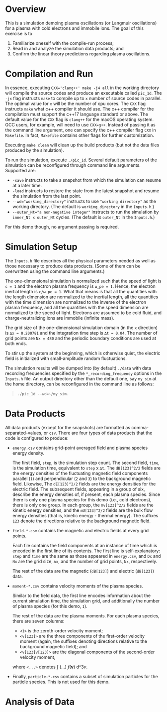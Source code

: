 # Overview

This is a simulation demoing plasma oscillations (or Langmuir oscillations) for a plasma 
with cold electrons and immobile ions.
The goal of this exercise is to

1) Familiarize oneself with the compile-run process;
2) Read in and analyze the simulation data products; and
3) Confirm the linear theory predictions regarding plasma oscillations.


# Compilation and Run

In essence, executing `CXX='clang++' make -j4 all` in the working directory will
compile the source codes and produce an executable called `pic_1d`.
The `-jx` flag instructs `make` to compile up to `x` number of source codes in parallel.
The optimal value for `x` will be the number of cpu cores.
The `CXX` flag instructs `make` what c++ compiler it should use.
The c++ compiler for the compilation must support the c++17 language standard or above.
The default value for the `CXX` flag is `clang++` for the macOS operating system.
GCC users, for example, will need to use `CXX=g++`.
Instead of passing it as the command line argument,
one can specify the c++ compiler flag `CXX` in `Makefile`.
In fact, `Makefile` contains other flags for further customization.

Executing `make clean` will clean up the build products
(but not the data files produced by the simulation).

To run the simulation, execute `./pic_1d`.
Several default parameters of the simulation can be reconfigured through command line arguments.
Supported are:

* `-save` instructs to take a snapshot from which the simulation can resume at a later time.
* `-load` instructs to restore the state from the latest snapshot and resume the simulation from the last point.
* `--wd="working_directory"` instructs to use `"working directory"` as the working directory.
(The default is `working_directory` in the `Inputs.h`.)
* `--outer_Nt="a non-negative integer"` instructs to run the simulation by `inner_Nt x outer_Nt` cycles.
(The default is `outer_Nt` in the `Inputs.h`.)

For this demo though, no argument passing is required.


# Simulation Setup

The `Inputs.h` file describes all the physical parameters needed as well as 
those necessary to produce data products.
(Some of them can be overwritten using the command line arguments.)

The one-dimensional simulation is normalized such that
the speed of light is `c = 1` and the electron plasma frequency is `ω_pe = 1`.
Hence, the electron inertial length is `c/ω_pe = 1`.
What that means is that
all the quantities with the length dimension are normalized to the inertial length,
all the quantities with the time dimension are normalized to the inverse of the electron plasma frequency, and
all the quantities with the speed dimension are normalized to the speed of light.
Electrons are assumed to be cold fluid, and charge-neutralizing ions are immobile (infinite mass).

The grid size of the one-dimensional simulation domain (in the `x` direction) is `∆x = 0.200781` and
the integration time step is `∆t = 0.04`.
The number of grid points are `Nx = 480` and the periodic boundary conditions are used at both ends.

To stir up the system at the beginning, which is otherwise quiet,
the electric field is initialized with small-amplitude random fluctuations.

The simulation results will be dumped into (by default) `./data` with data recording frequencies
specified by the `*_recording_frequency` options in the `Inputs.h` file.
An output directory other than the default one, say `my_sim` at the home directory,
can be reconfigured in the command line as follows:

> `./pic_1d --wd=~/my_sim`.


# Data Products

All data products (except for the snapshots) are formatted as comma-separated-values, or `csv`.
There are four types of data products that the code is configured to produce:

* `energy.csv` contains grid-point averaged field and plasma species energy density.

    The first field, `step`, is the simulation step count.
    The second field, `time`, is the simulation time, equivalent to `step` x `∆t`.
    The `dB[123]^2/2` fields are the energy densities of the fluctuating magnetic field components
    parallel (`1`) and perpendicular (`2` and `3`) to the background magnetic field.
    Likewise, The `dE[123]^2/2` fields are the energy densities for the electric field.
    The subsequent fields, appearing in a group of six, describe the energy densities of, if present,
    each plasma species.
    Since there is only one plasma species for this demo (i.e., cold electrons), there is only one group.
    In each group, the `mv[123]^2/2` fields are the kinetic energy densities, and
    the `mU[123]^2/2` fields are the bulk flow energy densities (that is, kinetic energy - thermal energy).
    The suffixes `123` denote the directions relative to the background magnetic field.

* `field-*.csv` contains the magnetic and electric fields at every grid points.

    Each file contains the field components at an instance of time which is encoded in the first line
    of its contents.
    The first line is self-explanatory:
    `step` and `time` are the same as those appeared in `energy.csv`, and
    `Dx` and `Nx` are the grid size, `∆x`, and the number of grid points, `Nx`, respectively.

    The rest of the data are the magnetic (`dB[123]`) and electric (`dB[123]`) data.

* `moment-*.csv` contains velocity moments of the plasma species.

    Similar to the field data, the first line encodes information about the current simulation time,
    the simulation grid, and additionally the number of plasma species (for this demo, `1`).

    The rest of the data are the plasma moments.
    For each plasma species, there are seven columns:

    - `<1>` is the zeroth-order velocity moment;
    - `<v[123]>` are the three components of the first-order velocity moment
    (again, the suffixes denoting directions relative to the background magnetic field); and
    - `<v[123]v[123]>` are the diagonal components of the second-order velocity moment,


    where `<...>` denotes ∫ (...) *f*(**v**) d^3*v*.

* Finally, `particle-*.csv` contains a subset of simulation particles for the particle species.
This is not used for this demo.


# Analysis of Data
